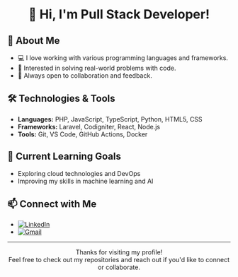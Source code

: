 <div align="center">

# 👋 Hi, I'm Pull Stack Developer!

</div>


## 🚀 About Me

- 💻 I love working with various programming languages and frameworks.
- 🎯 Interested in solving real-world problems with code.
- 🤝 Always open to collaboration and feedback.

## 🛠️ Technologies & Tools

- **Languages:** PHP, JavaScript, TypeScript, Python, HTML5, CSS
- **Frameworks:** Laravel, Codigniter, React, Node.js
- **Tools:** Git, VS Code, GitHub Actions, Docker

## 🌱 Current Learning Goals

- Exploring cloud technologies and DevOps
- Improving my skills in machine learning and AI

## 📫 Connect with Me

- [![LinkedIn](https://img.shields.io/badge/LinkedIn-blue?logo=linkedin&style=flat-square)](https://www.linkedin.com/in/sherz12r)
- [![Gmail](https://img.shields.io/badge/Email-D14836?logo=gmail&logoColor=white&style=flat-square)](mailto:sherz12r@gmail.com)

---

<div align="center">

Thanks for visiting my profile!  
Feel free to check out my repositories and reach out if you'd like to connect or collaborate.

</div>

